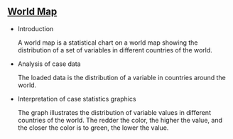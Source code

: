 ## [World Map](/basic/map-world)

- Introduction

  A world map is a statistical chart on a world map showing the distribution of a set of variables in different countries of the world.

- Analysis of case data

  The loaded data is the distribution of a variable in countries around the world.

- Interpretation of case statistics graphics

  The graph illustrates the distribution of variable values in different countries of the world. The redder the color, the higher the value, and the closer the color is to green, the lower the value.

